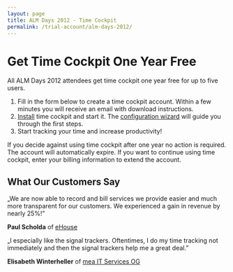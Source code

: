 ```yaml
---
layout: page
title: ALM Days 2012 - Time Cockpit
permalink: /trial-account/alm-days-2012/
---
```


<h1>Get Time Cockpit One Year Free</h1><p>All ALM Days 2012 attendees get time cockpit one year free for up to five users.</p><ol>
  <li>Fill in the form below to create a time cockpit account. Within a few minutes you will receive an email with download instructions.</li>
  <li>
    <a href="http://help.timecockpit.com/?topic=html/93de1e41-f31c-41e4-968b-44166e8be97b.htm" target="_blank">Install</a> time cockpit and start it. The <a href="http://help.timecockpit.com/?topic=html/252608c7-8762-4745-ad68-b495fbf0a17f.htm" target="_blank">configuration wizard</a> will guide you through the first steps.</li>
  <li>Start tracking your time and increase productivity!</li>
</ol><function name="Composite.AspNet.LoadUserControl">
  <param name="Path" value="~/Frontend/Custom/Web/Forms/Controls/CreateTrialAccountWithCode.ascx" />
</function><p>If you decide against using time cockpit after one year no action is required. The account will automatically expire. If you want to continue using time cockpit, enter your billing information to extend the account.</p><h2>What Our Customers Say</h2><p class="quote">
  <span class="quote">„</span>We are now able to record and bill services we provide easier and much more transparent for our customers. We experienced a gain in revenue by nearly 25%!<span class="quote">”</span></p><p class="customer">
  <strong>Paul Scholda</strong> of <a href="http://www.ehouse.at" target="_blank">eHouse</a></p><p class="quote">
  <span class="quote">„</span>I especially like the signal trackers. Oftentimes, I do my time tracking not immediately and then the signal trackers help me a great deal.<span class="quote">”</span></p><p class="customer">
  <strong>Elisabeth Winterheller</strong> of <a href="http://www.mea-it.com/" target="_blank">mea IT Services OG</a></p>